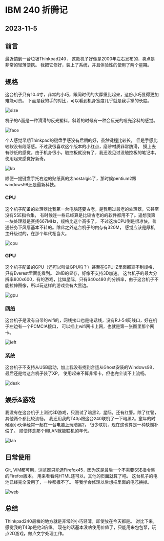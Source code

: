 
# IBM 240 折腾记

## 2023-11-5

## 前言  

最近搞到一台垃圾Thinkpad240， 这款机子好像是2000年左右发布的，卖点是非常的轻薄便携。
我把它修好，装上了系统，并且体验性的使用了两个星期。

## 规格
这台机子只有10.4寸，非常的小巧，跟同时代的大厚重比起来，这份小巧显得更加难能可贵。
下面是我的手的对比，可以看到机身宽度几乎就是我手掌的长度。  
 
![size](./size.jpg)  

机子的A面是一种滑滑的反光塑料，斜着的时候有一种会反光的哑光涂料的感觉。

![face](./surface.JPG)

个人感觉早期Thinkpad的键盘手感没有后期的好，虽然键程比较长，
但是手感比较软没有段落感。不过我很喜欢这个版本的小红点，磨砂材质非常防滑，
摸上去有砂纸的感觉。由于机身很小，触控板就没有了，我还没见过没触控板的笔记本，
使用起来感觉好新奇。

![kb](./keyboard.JPG)

顺便一提键盘手托右边的贴纸真的太nostalgic了，那时候pentium2跟windows98还是最新科技。

### CPU  

这个机子配备的处理器比我第一台电脑还要古老，是我用过最老的处理器，它甚至没有SSE指令集，
有时候连一些已经算是比较古老的的软件都用不了。遥想我第一块处理器是赛扬667MHz，规格比这个高多了。
不过这块CPU倒是很凉快，普通任务下风扇基本不转的。除此之外这台机子的内存有320M，
感觉应该是原机主升级过的，在那个年代相当大。

![cpu](./cpu.JPG)

### GPU  

这个机子配备的GPU（还可以叫做GPU吗？）甚至在GPU-Z里面都查不到规格，只有Everest里面能看到。
2MB的显存，好像不支持3D加速。 这台机子的最大分辨率800x600，有的游戏，比如星际，只有640x480
的分辨率，由于这台机子不能拉伸图像，所以玩这样的游戏会有大黑边。

![gpu](./gpu.JPG)

### 网络

这台机子是没有自带的wifi的，网线接口也是电话线，没有RJ-54网线口，好在机子左边有一个PCMCIA接口，
可以插上wifi网卡上网，也就是第一张图里那个网卡。

![left](./Left.JPG)

### 系统

这台机子不支持从USB启动，加上我没有找到合适从Ghost安装的Windows98，最后还是给这台机子装了XP，
使用起来不算非常卡，但也完全谈不上流畅。

![desk](./desk.jpg)

## 娱乐&游戏

我没有在这台机子上测试3D游戏，只测试了暗黑2，星际，还有红警。除了红警，其他两个都比较流畅。
我还用我的T43p跟这台240联机了一下暗黑2。童年的时候跟小伙伴经常一起在一台电脑上玩暗黑2，
很少联机，现在这也算是一种缺憾补偿了。 顺便怀念那个用LAN就能联机的年代。


![lan](./lan.JPG)

## 日常使用

Git, VIM都可用，浏览器只能选Firefox45，因为这是最后一个不需要SSE指令集的Firefox版本。
用来看看纯HTML还可以，其他的页面就算了吧。 这台机子的电池已经完全没用了，一秒都撑不了。
等我学会修理以后想把里面的电芯换掉。


![web](./web.JPG)

## 总结

Thinkpad240最棒的地方就是非常的小巧轻薄，即使放在今天都是。 对比下来，感觉我的T43p是他3倍重。
现在的话基本没啥使用价值了，只能用来包包浆，玩点2D游戏，做点文字处理工作。